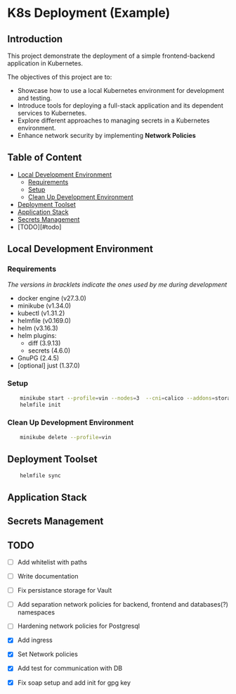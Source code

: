 # K8s Deployment (Example)

## Introduction

This project demonstrate the deployment of a simple frontend-backend application in Kubernetes.

The objectives of this project are to:
* Showcase how to use a local Kubernetes environment for development and testing.
* Introduce tools for deploying a full-stack application and its dependent services to Kubernetes.
* Explore different approaches to managing secrets in a Kubernetes environment.
* Enhance network security by implementing **Network Policies**

## Table of Content

* [Local Development Environment](#local-development-environment)
  * [Requirements](#requirements)
  * [Setup](#setup)
  * [Clean Up Development Environment](#clean-up-development-environment)
* [Deployment Toolset](#deployment-toolset)
* [Application Stack](#application-stack)
* [Secrets Management](#secrets-management)
* [TODO][#todo]

## Local Development Environment

### Requirements
*The versions in bracklets indicate the ones used by me during development*

* docker engine (v27.3.0)
* minikube (v1.34.0)
* kubectl (v1.31.2) 
* helmfile (v0.169.0)
* helm (v3.16.3)
* helm plugins: 
  - diff (3.9.13)
  - secrets (4.6.0)
* GnuPG (2.4.5)
* [optional] just (1.37.0)

### Setup

```sh
    minikube start --profile=vin --nodes=3  --cni=calico --addons=storage-provisioner
    helmfile init
```

### Clean Up Development Environment

```sh
    minikube delete --profile=vin
```

## Deployment Toolset


```sh
    helmfile sync
```

## Application Stack 

## Secrets Management

## TODO

* [ ] Add whitelist with paths
* [ ] Write documentation
* [ ] Fix persistance storage for Vault
* [ ] Add separation network policies for backend, frontend and databases(?) namespaces
* [ ] Hardening network policies for Postgresql
* [x] Add ingress
* [x] Set Network policies
* [x] Add test for communication with DB
* [x] Fix soap setup and add init for gpg key


